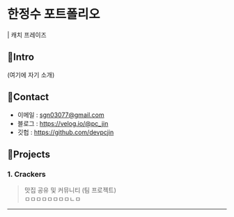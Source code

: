 # 한정수 포트폴리오
| 캐치 프레이즈

## 📌Intro
(여기에 자기 소개)

## 📌Contact
- 이메일 : sgn03077@gmail.com
- 블로그 : https://velog.io/@pc_jin
- 깃헙 : https://github.com/devpcjin

## 📌Projects
### 1. Crackers
> 맛집 공유 및 커뮤니티 (팀 프로젝트)</br>ㅁㅁㅁㅁㅁㅁㅁㅁㄴㅁ
---
